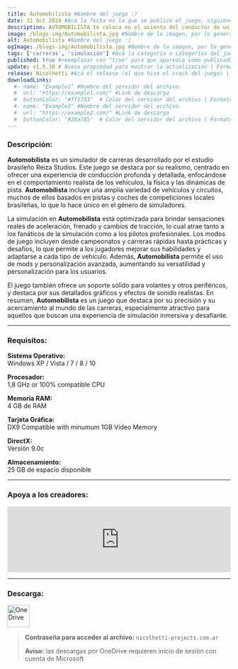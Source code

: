 ```yaml
---
title: Automobilista #Nombre del juego :)
date: 31 Oct 2024 #Acá la fecha en la que se publicó el juego, siguiendo este formato: Dia "30", Mes "Oct", Año "2024" = como debe quedar: 30 Oct 2024
description: AUTOMOBILISTA te coloca en el asiento del conductor de un simulador de carreras avanzado, con series de carreras brasileñas de élite junto con una amplia gama de vehículos de carreras y pistas internacionales para una experiencia de deportes de motor única y diversa. #Acá una mini descripción del juego
image: /blogs-img/Automobilista.jpg #Nombre de la imagen, por lo general es exactamente el mismo nombre que el juego excluyendo lo ":" (Dos puntos)
alt: Automobilista #Nombre del juego :)
ogImage: /blogs-img/Automobilista.jpg #Nombre de la imagen, por lo general es exactamente el mismo nombre que el juego excluyendo lo ":" (Dos puntos)
tags: ['carreras', 'simulación'] #Acá la categoría o categorías del juego, si es más de una se coloca en este formato: ['Categoría1', 'Categoría2']
published: true #reemplazar con "true" para que aparezca como publicado
update: v1.5.30 # Nueva propiedad para mostrar la actualización | Formato: v1.0.0
release: Nicolhetti #Acá el release (el que hizo el crack del juego) | Formato: Nicolhetti
downloadLinks:
  #- name: "Example1" #Nombre del servidor del archivo
  #  url: "https://example1.com/" #Link de descarga
  #  buttonColor: "#ff5733"  # Color del servidor del archivo | Formato hexadecimal | MediaFire: #0171F0 | Buzzheavier: #FF6600 |
  #- name: "Example2" #Nombre del servidor del archivo
  #  url: "https://example2.com/" #Link de descarga
  #  buttonColor: "#28a745"  # Color del servidor del archivo | Formato hexadecimal | MediaFire: #0171F0 | Buzzheavier: #FF6600 |
---
```


<!--En VSCode seleccionando una palabra, por ejemplo: "NOMBRE-DEL-JUEGO" y apretando Ctrl+F2 se seleccionan todas las palabras iguales-->

### Descripción:
**Automobilista** es un simulador de carreras desarrollado por el estudio brasileño Reiza Studios. Este juego se destaca por su realismo, centrado en ofrecer una experiencia de conducción profunda y detallada, enfocándose en el comportamiento realista de los vehículos, la física y las dinámicas de pista. **Automobilista** incluye una amplia variedad de vehículos y circuitos, muchos de ellos basados en pistas y coches de competiciones locales brasileñas, lo que lo hace único en el género de simuladores.

La simulación en **Automobilista** está optimizada para brindar sensaciones reales de aceleración, frenado y cambios de tracción, lo cual atrae tanto a los fanáticos de la simulación como a los pilotos profesionales. Los modos de juego incluyen desde campeonatos y carreras rápidas hasta prácticas y desafíos, lo que permite a los jugadores mejorar sus habilidades y adaptarse a cada tipo de vehículo. Además, **Automobilista** permite el uso de mods y personalización avanzada, aumentando su versatilidad y personalización para los usuarios. 

El juego también ofrece un soporte sólido para volantes y otros periféricos, y destaca por sus detallados gráficos y efectos de sonido realistas. En resumen, **Automobilista** es un juego que destaca por su precisión y su acercamiento al mundo de las carreras, especialmente atractivo para aquellos que buscan una experiencia de simulación inmersiva y desafiante.
<!--Prompt para Chat-GPT: Hazme una descripción para el juego "NOMBRE-DEL-JUEGO" y cada que menciones "NOMBRE-DEL-JUEGO" ponlo en negrita -->

---

### Requisitos:
**Sistema Operativo:**  
Windows XP / Vista / 7 / 8 / 10

**Procesador:**  
1,8 GHz or 100% compatible CPU

**Memoria RAM:**  
4 GB de RAM

**Tarjeta Gráfica:**  
 DX9 Compatible with minumum 1GB Video Memory

**DirectX:**  
Versión 9.0c

**Almacenamiento:**  
25 GB de espacio disponible

<!--Si falta o sobra un requisito se quita o se agrega manteniendo el mismo formato-->

---

### Apoya a los creadores:
<iframe src="https://store.steampowered.com/widget/431600/" frameborder="0" style="background-color: transparent; width: 100% !important; aspect-ratio: 646 / 190;"></iframe>

<!--Reemplazar los numeros (AppID) del juego (en este caso 2668510) por el numero (AppID) correspondiente con el juego a publicar-->
<!--El AppID se encuentra en la URL del Juego en Steam-->

---

### Descarga:

[<img src="https://gist.github.com/cxmeel/0dbc95191f239b631c3874f4ccf114e2/raw/download.svg" alt="OneDrive" height="50" />](https://1drv.ms/u/s!Ah59IBm0qGurh70UmD3dBb6TZRf1yQ?e=9sRSAy)

<!-- # se debe reemplazar por el link de descarga-->

<!--NOMBRE-DEL-SERVICIO se debe reemplazar por el servicio donde está subido el juego-->

> **Contraseña para acceder al archivo:** `nicolhetti-projects.com.ar`
>
> **Aviso:** las descargas por OneDrive requieren início de sesión con cuenta de Microsoft